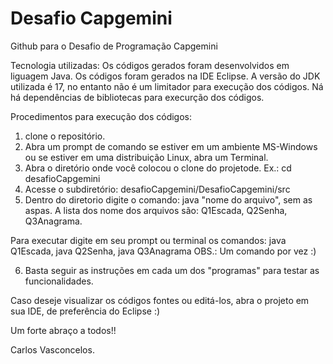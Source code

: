 # Desafio Capgemini

Github para o Desafio de Programação Capgemini

Tecnologia utilizadas:
Os códigos gerados foram desenvolvidos em liguagem Java.
Os códigos foram gerados na IDE Eclipse.
A versão do JDK utilizada é 17, no entanto não é um limitador para execução dos códigos.
Ná há dependências de bibliotecas para execurção dos códigos.

Procedimentos para execução dos códigos:
1. clone o repositório.
2. Abra um prompt de comando se estiver em um ambiente MS-Windows ou se estiver em uma distribuição Linux, abra um Terminal.
3. Abra o diretório onde você colocou o clone do projetode. Ex.: cd desafioCapgemini
4. Acesse o subdiretório: desafioCapgemini/DesafioCapgemini/src
5. Dentro do diretorio digite o comando: java "nome do arquivo", sem as aspas.
A lista dos nome dos arquivos são:
Q1Escada,
Q2Senha,
Q3Anagrama.

Para executar digite em seu prompt ou terminal os comandos:
java Q1Escada,
java Q2Senha,
java Q3Anagrama
OBS.: Um comando por vez :)

6. Basta seguir as instruções em cada um dos "programas" para testar as funcionalidades.

Caso deseje visualizar os códigos fontes ou editá-los, abra o projeto em sua IDE, de preferência do Eclipse :)

Um forte abraço a todos!!

Carlos Vasconcelos.

